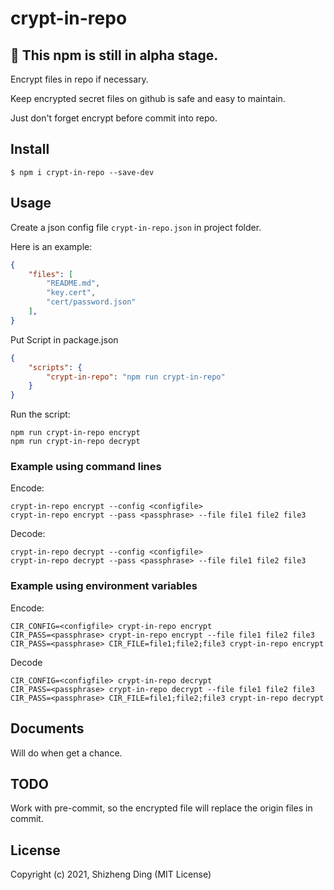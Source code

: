 # crypt-in-repo

## 🛑 This npm is still in alpha stage.


Encrypt files in repo if necessary.

Keep encrypted secret files on github is safe and easy to maintain.

Just don't forget encrypt before commit into repo.

## Install

```shell
$ npm i crypt-in-repo --save-dev
```

## Usage

Create a json config file `crypt-in-repo.json` in project folder.

Here is an example:
```json
{
    "files": [
        "README.md",
        "key.cert",
        "cert/password.json"
    ],
}
```

Put Script in package.json
```json
{
    "scripts": {
        "crypt-in-repo": "npm run crypt-in-repo"
    }
}
```

Run the script:
```shell
npm run crypt-in-repo encrypt
npm run crypt-in-repo decrypt
```

### Example using command lines

Encode:

```shell
crypt-in-repo encrypt --config <configfile>
crypt-in-repo encrypt --pass <passphrase> --file file1 file2 file3
```

Decode:
```shell
crypt-in-repo decrypt --config <configfile>
crypt-in-repo decrypt --pass <passphrase> --file file1 file2 file3
```

### Example using environment variables

Encode:
```shell
CIR_CONFIG=<configfile> crypt-in-repo encrypt
CIR_PASS=<passphrase> crypt-in-repo encrypt --file file1 file2 file3
CIR_PASS=<passphrase> CIR_FILE=file1;file2;file3 crypt-in-repo encrypt
```

Decode
```shell
CIR_CONFIG=<configfile> crypt-in-repo decrypt
CIR_PASS=<passphrase> crypt-in-repo decrypt --file file1 file2 file3
CIR_PASS=<passphrase> CIR_FILE=file1;file2;file3 crypt-in-repo decrypt
```

## Documents

Will do when get a chance.

## TODO

Work with pre-commit, so the encrypted file will replace the origin files in commit.


## License

Copyright (c) 2021, Shizheng Ding (MIT License)